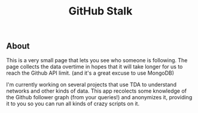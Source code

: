 <h1 align="center">
  <br>
  GitHub Stalk
  <br>
  <br>
</h1>

## About

This is a very small page that lets you see who someone is following.
The page collects the data overtime in hopes that it will take longer for us to reach the Github API limit. (and it's a great excuse to use MongoDB)

I'm currently working on several projects that use TDA to understand networks and other kinds of data.
This app recolects some knowledge of the Github follower graph (from your queries!) and anonymizes it, providing it to you so you can run all kinds of crazy scripts on it.